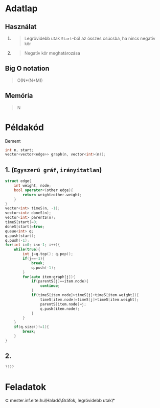 # Adatlap
## Használat
1. > Legrövidebb utak `Start`-ból az összes csúcsba, ha nincs negatív kör
2. > Negatív kör meghatározása
## Big O notation
> O(N*(N+M))
## Memória
> N
# Példakód
Bement
```c++
int n, start;
vector<vector<edge>> graph(n, vector<int>(n));
```
## 1. (`Egyszerű gráf`, `irányítatlan`)
```c++
struct edge{
	int weight, node;
	bool operator<(other edge){
		return weight>other.weight;
	}
}
vector<int> timeS(n, -1);
vector<int> doneS(n);
vector<int> parentS(n);
timeS[start]=0;
doneS[start]=true;
queue<int> q;
q.push(start);
q.push(-1);
for(int i=0; i<n-1; i++){
	while(true){
		int j=q.top(); q.pop();
		if(j==-1){
			break;
			q.push(-1);
		}
		for(auto item:graph[j]){
			if(parentS[j]==item.node){
				continue;
			}
			if(timeS[item.node]>timeS[j]+timeS[item.weight]){
				timeS[item.node]=timeS[j]+timeS[item.weight];
				parentS[item.node]=j;
				q.push(item.node);
			}
		}
	}
	if(q.size()!=1){
		break;
	}
}
```
## 2.
```c++
????
```
# Feladatok
⊆ mester.inf.elte.hu\Haladó\Gráfok, legrövidebb utak\\*